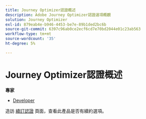 ```yaml
---
title: Journey Optimizer認證概述
description: Adobe Journey Optimizer認證選項概觀
solution: Journey Optimizer
exl-id: 879eab4e-b946-4453-be7e-89b1ded2bc6b
source-git-commit: 6397c96ab0ce2ecf6cd7e70bd2044e01c23ab563
workflow-type: tm+mt
source-wordcount: '35'
ht-degree: 5%

---
```


# Journey Optimizer認證概述

**專家**

* [Developer](/help/certifications/ajo/ajo-e-developer.md) <!--AD0-E603-->

造訪 [續訂認證](/help/certifications/renew.md) 頁面，查看此產品是否有續約選項。
